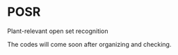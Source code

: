 # POSR
 Plant-relevant open set recognition

 The codes will come soon after organizing and checking.
